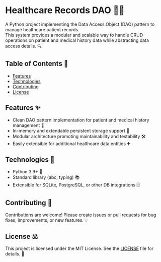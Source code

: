 # Healthcare Records DAO 🏥💾

A Python project implementing the Data Access Object (DAO) pattern to manage healthcare patient records.  
This system provides a modular and scalable way to handle CRUD operations on patient and medical history data while abstracting data access details. 🔍

## Table of Contents 📑
- [Features](##features)
- [Technologies](##technologies)
- [Contributing](##contributing)
- [License](##license)

## Features ✨
- Clean DAO pattern implementation for patient and medical history management 🧩  
- In-memory and extendable persistent storage support 💾  
- Modular architecture promoting maintainability and testability 🛠️  
- Easily extensible for additional healthcare data entities ➕

## Technologies 🧰
- Python 3.9+ 🐍  
- Standard library (abc, typing) 📚  
- Extensible for SQLite, PostgreSQL, or other DB integrations 🗄️

## Contributing 🤝
Contributions are welcome! Please create issues or pull requests for bug fixes, improvements, or new features. 💡

## License ⚖️
This project is licensed under the MIT License. See the [LICENSE](LICENSE) file for details. 📄
